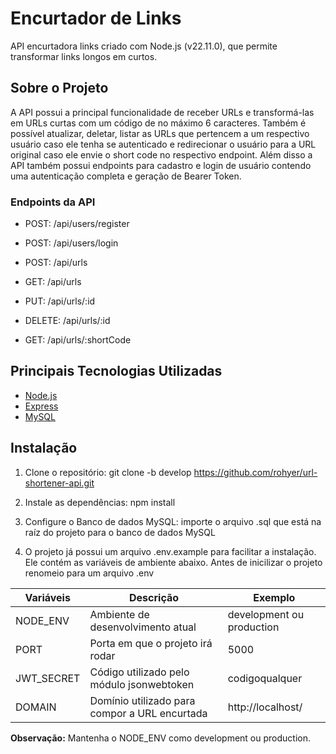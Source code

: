 # Encurtador de Links

API encurtadora links criado com Node.js (v22.11.0), que permite transformar links longos em curtos.

## Sobre o Projeto

A API possui a principal funcionalidade de receber URLs e transformá-las em URLs curtas com um código de no máximo 6 caracteres. Também é possível atualizar, deletar, listar as URLs que pertencem a um respectivo usuário caso ele tenha se autenticado e redirecionar o usuário para a URL original caso ele envie o short code no respectivo endpoint.
Além disso a API também possui endpoints para cadastro e login de usuário contendo uma autenticação completa e geração de Bearer Token.

### Endpoints da API
- POST: /api/users/register
- POST: /api/users/login

- POST: /api/urls
- GET: /api/urls
- PUT: /api/urls/:id
- DELETE: /api/urls/:id
- GET: /api/urls/:shortCode

## Principais Tecnologias Utilizadas

- [Node.js](https://nodejs.org/)
- [Express](https://expressjs.com/)
- [MySQL](https://www.mysql.com/)

## Instalação

1. Clone o repositório: git clone -b develop https://github.com/rohyer/url-shortener-api.git

2. Instale as dependências: npm install

3. Configure o Banco de dados MySQL: importe o arquivo .sql que está na raíz do projeto para o banco de dados MySQL

4. O projeto já possui um arquivo .env.example para facilitar a instalação. Ele contém as variáveis de ambiente abaixo. Antes de inicilizar o projeto renomeio para um arquivo .env

| Variáveis  | Descrição                                     | Exemplo                   |
|------------|-----------------------------------------------|---------------------------|
| NODE_ENV   | Ambiente de desenvolvimento atual             | development ou production |
| PORT       | Porta em que o projeto irá rodar              | 5000                      |
| JWT_SECRET | Código utilizado pelo módulo jsonwebtoken     | codigoqualquer            |
| DOMAIN     | Domínio utilizado para compor a URL encurtada | http://localhost/         |
 

 **Observação:** Mantenha o NODE_ENV como development ou production.